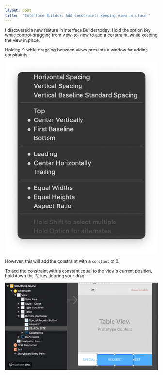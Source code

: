 ```yaml
---
layout: post
title:  "Interface Builder: Add constraints keeping view in place."
---
```


I discovered a new feature in Interface Builder today. Hold the option key while control-dragging from view-to-view to add a constraint, while keeping the view in place.

Holding ⌃ while dragging between views presents a window for adding constraints:

![add constraint menu](/img/add-constraint.png)

However, this will add the constraint with a `constant` of 0.

To add the constraint with a constant equal to the view's current position, hold down the ⌥ key dduring your drag:


![add constraint in-place](/img/add-constraint-in-place.gif)
